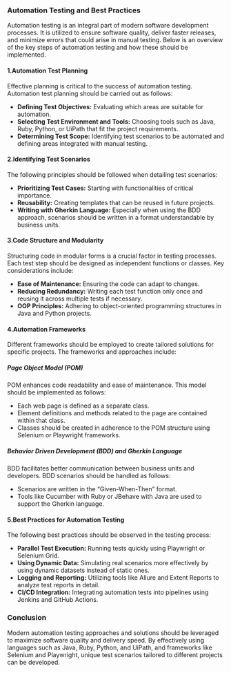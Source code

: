 
### Automation Testing and Best Practices

Automation testing is an integral part of modern software development processes. It is utilized to ensure software quality, deliver faster releases, and minimize errors that could arise in manual testing. Below is an overview of the key steps of automation testing and how these should be implemented.

#### 1.Automation Test Planning

Effective planning is critical to the success of automation testing. Automation test planning should be carried out as follows:
- **Defining Test Objectives:** Evaluating which areas are suitable for automation.
- **Selecting Test Environment and Tools:** Choosing tools such as Java, Ruby, Python, or UiPath that fit the project requirements.
- **Determining Test Scope:** Identifying test scenarios to be automated and defining areas integrated with manual testing.

#### 2.Identifying Test Scenarios

The following principles should be followed when detailing test scenarios:
- **Prioritizing Test Cases:** Starting with functionalities of critical importance.
- **Reusability:** Creating templates that can be reused in future projects.
- **Writing with Gherkin Language:** Especially when using the BDD approach, scenarios should be written in a format understandable by business units.

#### 3.Code Structure and Modularity

Structuring code in modular forms is a crucial factor in testing processes. Each test step should be designed as independent functions or classes. Key considerations include:
- **Ease of Maintenance:** Ensuring the code can adapt to changes.
- **Reducing Redundancy:** Writing each test function only once and reusing it across multiple tests if necessary.
- **OOP Principles:** Adhering to object-oriented programming structures in Java and Python projects.

#### 4.Automation Frameworks

Different frameworks should be employed to create tailored solutions for specific projects. The frameworks and approaches include:

##### Page Object Model (POM)

POM enhances code readability and ease of maintenance. This model should be implemented as follows:
- Each web page is defined as a separate class.
- Element definitions and methods related to the page are contained within that class.
- Classes should be created in adherence to the POM structure using Selenium or Playwright frameworks.

##### Behavior Driven Development (BDD) and Gherkin Language

BDD facilitates better communication between business units and developers. BDD scenarios should be handled as follows:
- Scenarios are written in the “Given-When-Then” format.
- Tools like Cucumber with Ruby or JBehave with Java are used to support the Gherkin language.

#### 5.Best Practices for Automation Testing

The following best practices should be observed in the testing process:
- **Parallel Test Execution:** Running tests quickly using Playwright or Selenium Grid.
- **Using Dynamic Data:** Simulating real scenarios more effectively by using dynamic datasets instead of static ones.
- **Logging and Reporting:** Utilizing tools like Allure and Extent Reports to analyze test reports in detail.
- **CI/CD Integration:** Integrating automation tests into pipelines using Jenkins and GitHub Actions.

### Conclusion

Modern automation testing approaches and solutions should be leveraged to maximize software quality and delivery speed. By effectively using languages such as Java, Ruby, Python, and UiPath, and frameworks like Selenium and Playwright, unique test scenarios tailored to different projects can be developed.
